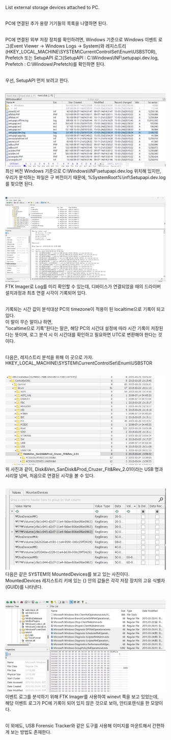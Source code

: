 List external storage devices attached to PC.<br><br>

PC에 연결된 추가 용량 기기들의 목록을 나열하면 된다.<br><br>

PC에 연결된 외부 저장 장치를 확인하려면, Windows 기준으로 Windows 이벤트 로그(Event Viewer -> Windows Logs -> System)와 레지스트리(HKEY_LOCAL_MACHINE\SYSTEM\CurrentControlSet\Enum\USBSTOR), Prefetch 또는 SetupAPI 로그(SetupAPI : C:\Windows\INF\setupapi.dev.log, Prefetch : C:\Windows\Prefetch)를 확인하면 된다.<br><br>

우선, SetupAPI 먼저 보려고 한다.<br><br>

![alt text](1.png)<br>
최신 버전 Windows 기준으로 C:\Windows\INF\setupapi.dev.log 위치해 있지만,<br>
우리가 분석하는 파일은 구 버전이기 때문에, %SystemRoot%\inf\Setupapi.dev.log를 찾으면 된다.<br><br>

![alt text](2.png)<br>
FTK Imager로 Log를 미리 확인할 수 있는데, 디바이스가 연결되었을 때의 드라이버 설치과정과 최초 연결 시각이 기록되어 있다.<br><br>

기록되는 시간 값이 분석대상 PC의 timezone이 적용이 된 localtime으로 기록이 되고 있다.<br>
이 말이 무슨 말이냐 하면,<br>
"localtime으로 기록"된다는 말은, 해당 PC의 시간대 설정에 따라 시간 기록이 저장된다는 뜻이며, 로그 분석 시 이 시간대를 확인하고 필요하면 UTC로 변환해야 한다는 것이다.<br><br>

다음은, 레지스트리 분석을 위해 이 곳으로 가자.<br>
HKEY_LOCAL_MACHINE\SYSTEM\CurrentControlSet\Enum\USBSTOR<br><br>

![alt text](3.png)<br>
위 사진과 같이, Disk&Ven_SanDisk&Prod_Cruzer_Fit&Rev_2.01이라는 USB 명과<br>
시리얼 넘버, 처음으로 연결된 시각을 볼 수 있다.<br><br>

![alt text](4.png)<br>
다음은 같은 SYSTEM의 MountedDevices를 보고 있는 사진이다.<br>
MountedDevices 레지스트리 키에 있는 {} 안의 값들은 각각 저장 장치의 고유 식별자(GUID)를 나타낸다.<br><br>

![alt text](5.png)<br>
이벤트 로그를 분석하기 위해 FTK Imager를 사용하여 winevt 쪽을 보고 있었는데,<br>
해당 이벤트 로그가 PC에 기록이 되어 있지 않은 것으로 보아, 안티포렌식을 한 모양이다.<br><br>

이 외에도, USB Forensic Tracker와 같은 도구를 사용해 이미지를 마운트해서 간편하게 보는 방법도 존재한다.
